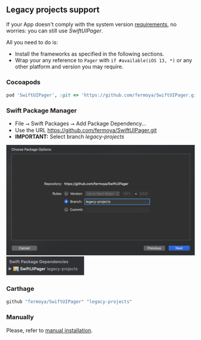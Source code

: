 ## Legacy projects support
If your App doesn't comply with the system version [requirements](/README.md#requirements), no worries: you can still use _SwiftUIPager_. 

All you need to do is:
- Install the frameworks as specified in the following sections.
- Wrap your any reference to `Pager` with `if #available(iOS 13, *)` or any other platform and version you may require.

### Cocoapods
```ruby
pod 'SwiftUIPager', :git => 'https://github.com/fermoya/SwiftUIPager.git', :branch => 'legacy-projects'
```

### Swift Package Manager
* File ⭢ Swift Packages ⭢ Add Package Dependency...
* Use the URL https://github.com/fermoya/SwiftUIPager.git
* **IMPORTANT:** Select branch _legacy-projects_

<img src="/resources/installation/legacy-spm-1.png" alt="Legacy projects with SPM" width="728" />
<img src="/resources/installation/legacy-spm-2.png" alt="Legacy projects with SPM" width="208" />

### Carthage
```swift
github "fermoya/SwiftUIPager" "legacy-projects"

```

### Manually
Please, refer to [manual installation](/README.md#manually).
